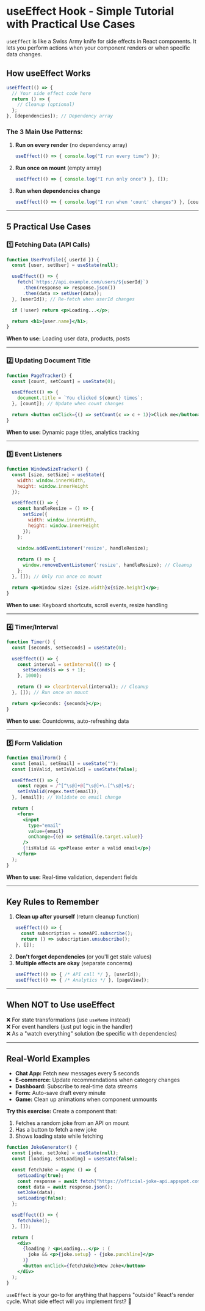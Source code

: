 # **useEffect Hook - Simple Tutorial with Practical Use Cases**

`useEffect` is like a Swiss Army knife for side effects in React components. It lets you perform actions when your component renders or when specific data changes.

## **How useEffect Works**
```jsx
useEffect(() => {
  // Your side effect code here
  return () => {
    // Cleanup (optional)
  };
}, [dependencies]); // Dependency array
```

### **The 3 Main Use Patterns**:
1. **Run on every render** (no dependency array)
   ```jsx
   useEffect(() => { console.log("I run every time") });
   ```
2. **Run once on mount** (empty array)
   ```jsx
   useEffect(() => { console.log("I run only once") }, []);
   ```
3. **Run when dependencies change**
   ```jsx
   useEffect(() => { console.log("I run when 'count' changes") }, [count]);
   ```

---

## **5 Practical Use Cases**

### 1️⃣ **Fetching Data (API Calls)**
```jsx
function UserProfile({ userId }) {
  const [user, setUser] = useState(null);

  useEffect(() => {
    fetch(`https://api.example.com/users/${userId}`)
      .then(response => response.json())
      .then(data => setUser(data));
  }, [userId]); // Re-fetch when userId changes

  if (!user) return <p>Loading...</p>;

  return <h1>{user.name}</h1>;
}
```
**When to use:** Loading user data, products, posts

---

### 2️⃣ **Updating Document Title**
```jsx
function PageTracker() {
  const [count, setCount] = useState(0);

  useEffect(() => {
    document.title = `You clicked ${count} times`;
  }, [count]); // Update when count changes

  return <button onClick={() => setCount(c => c + 1)}>Click me</button>;
}
```
**When to use:** Dynamic page titles, analytics tracking

---

### 3️⃣ **Event Listeners**
```jsx
function WindowSizeTracker() {
  const [size, setSize] = useState({
    width: window.innerWidth,
    height: window.innerHeight
  });

  useEffect(() => {
    const handleResize = () => {
      setSize({
        width: window.innerWidth,
        height: window.innerHeight
      });
    };

    window.addEventListener('resize', handleResize);
    
    return () => {
      window.removeEventListener('resize', handleResize); // Cleanup
    };
  }, []); // Only run once on mount

  return <p>Window size: {size.width}x{size.height}</p>;
}
```
**When to use:** Keyboard shortcuts, scroll events, resize handling

---

### 4️⃣ **Timer/Interval**
```jsx
function Timer() {
  const [seconds, setSeconds] = useState(0);

  useEffect(() => {
    const interval = setInterval(() => {
      setSeconds(s => s + 1);
    }, 1000);

    return () => clearInterval(interval); // Cleanup
  }, []); // Run once on mount

  return <p>Seconds: {seconds}</p>;
}
```
**When to use:** Countdowns, auto-refreshing data

---

### 5️⃣ **Form Validation**
```jsx
function EmailForm() {
  const [email, setEmail] = useState("");
  const [isValid, setIsValid] = useState(false);

  useEffect(() => {
    const regex = /^[^\s@]+@[^\s@]+\.[^\s@]+$/;
    setIsValid(regex.test(email));
  }, [email]); // Validate on email change

  return (
    <form>
      <input 
        type="email" 
        value={email}
        onChange={(e) => setEmail(e.target.value)}
      />
      {!isValid && <p>Please enter a valid email</p>}
    </form>
  );
}
```
**When to use:** Real-time validation, dependent fields

---

## **Key Rules to Remember**
1. **Clean up after yourself** (return cleanup function)
   ```jsx
   useEffect(() => {
     const subscription = someAPI.subscribe();
     return () => subscription.unsubscribe();
   }, []);
   ```
2. **Don't forget dependencies** (or you'll get stale values)
3. **Multiple effects are okay** (separate concerns)
   ```jsx
   useEffect(() => { /* API call */ }, [userId]);
   useEffect(() => { /* Analytics */ }, [pageView]);
   ```

---

## **When NOT to Use useEffect**
❌ For state transformations (use `useMemo` instead)  
❌ For event handlers (just put logic in the handler)  
❌ As a "watch everything" solution (be specific with dependencies)  

---

## **Real-World Examples**
- **Chat App:** Fetch new messages every 5 seconds
- **E-commerce:** Update recommendations when category changes
- **Dashboard:** Subscribe to real-time data streams
- **Form:** Auto-save draft every minute
- **Game:** Clean up animations when component unmounts

**Try this exercise:** Create a component that:
1. Fetches a random joke from an API on mount
2. Has a button to fetch a new joke
3. Shows loading state while fetching

```jsx
function JokeGenerator() {
  const [joke, setJoke] = useState(null);
  const [loading, setLoading] = useState(false);

  const fetchJoke = async () => {
    setLoading(true);
    const response = await fetch("https://official-joke-api.appspot.com/random_joke");
    const data = await response.json();
    setJoke(data);
    setLoading(false);
  };

  useEffect(() => {
    fetchJoke();
  }, []);

  return (
    <div>
      {loading ? <p>Loading...</p> : (
        joke && <p>{joke.setup} - {joke.punchline}</p>
      )}
      <button onClick={fetchJoke}>New Joke</button>
    </div>
  );
}
```

`useEffect` is your go-to for anything that happens "outside" React's render cycle. What side effect will you implement first? 🚀